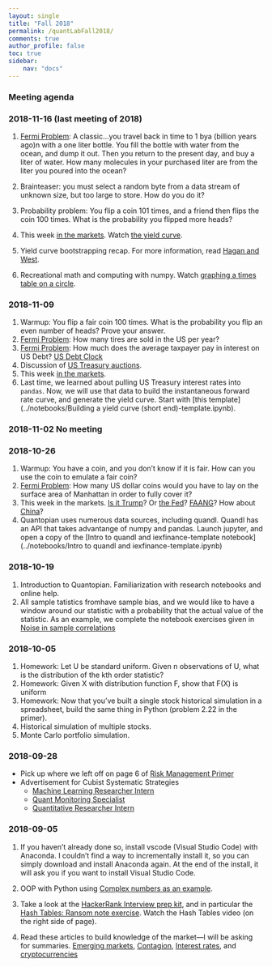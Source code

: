 ```yaml
---
layout: single
title: "Fall 2018"
permalink: /quantLabFall2018/
comments: true
author_profile: false
toc: true
sidebar:
    nav: "docs"
---
```

### Meeting agenda

### 2018-11-16 (last meeting of 2018)

1. [Fermi Problem](../fermi): A classic...you travel back in time to 1 bya (billion years ago)n with a one liter bottle. You fill the bottle with water from the ocean, and dump it out. Then you return to the present day, and buy a liter of water. How many molecules in your purchased liter are from the liter you poured into the ocean?

2. Brainteaser: you must select a random byte from a data stream of unknown size, but too large to store. How do you do it?

3. Probability problem: You flip a coin 101 times, and a friend then flips the coin 100 times. What is the probability you flipped more heads?

4. This week [in the markets](https://www.bloomberg.com). Watch [the yield curve](https://www.bloomberg.com/news/articles/2018-11-16/don-t-take-your-eyes-off-the-yield-curve).
5. Yield curve bootstrapping recap. For more information, read [Hagan and West](../docs/HaganWest.pdf).
6. Recreational math and computing with numpy. Watch [graphing a times table on a circle](https://www.youtube.com/watch?v=qhbuKbxJsk8).


### 2018-11-09
1. Warmup: You flip a fair coin 100 times. What is the probability you flip an even number of heads? Prove your answer.
2. [Fermi Problem](../fermi): How many tires are sold in the US per year?
3. [Fermi Problem](../fermi): How much does the average taxpayer pay in interest on US Debt? [US Debt Clock](http://www.usdebtclock.org)
4. Discussion of [US Treasury auctions](https://www.treasurydirect.gov/indiv/products/prod_auctions_glance.htm).
5. This week [in the markets](https://www.bloomberg.com).
6. Last time, we learned about pulling US Treasury interest rates into `pandas`. Now, we will use that data to build the instantaneous forward rate curve, and generate the yield curve. Start with [this template](../notebooks/Building a yield curve (short end)-template.ipynb).

### 2018-11-02 No meeting

### 2018-10-26
1. Warmup: You have a coin, and you don’t know if it is fair. How can you use the coin to emulate a fair coin?
2. [Fermi Problem](../fermi): How many US dollar coins would you have to lay on the surface area of Manhattan in order to fully cover it?
3. This week in the markets. [Is it Trump](https://www.bloomberg.com/opinion/articles/2018-10-26/trump-is-bad-for-the-stock-market?srnd=premium)? Or [the Fed](https://www.bloomberg.com/news/articles/2018-10-11/trump-escalates-fed-assault-laments-high-rate-he-s-paying)? [FAANG](https://www.bloomberg.com/news/articles/2018-10-26/forget-about-zuckerberg-and-cook-bailing-us-out-taking-stock?srnd=premium)? How about [China](https://www.bloomberg.com/news/articles/2018-10-26/here-are-the-reasons-china-s-equity-rout-is-getting-even-worse?srnd=premium)?
4. Quantopian uses numerous data sources, including quandl. Quandl has an API that takes advantange of numpy and pandas. Launch jupyter, and open a copy of the [Intro to quandl and iexfinance-template notebook](../notebooks/Intro to quandl and iexfinance-template.ipynb)

### 2018-10-19
1. Introduction to Quantopian. Familiarization with research notebooks and online help.
2. All sample tatistics fromhave sample bias, and we would like to have a window around our statistic with a probability that the actual value of the statistic. As an example, we complete the notebook exercises given in [Noise in sample correlations](https://www.quantopian.com/posts/noise-in-sample-correlations)

### 2018-10-05
1. Homework: Let U be standard uniform. Given n observations of U, what is the distribution of the kth order statistic?
2. Homework: Given X with distribution function F, show that F(X) is uniform
3. Homework: Now that you’ve built a single stock historical simulation in a spreadsheet, build the same thing in Python (problem 2.22 in the primer).
4. Historical simulation of multiple stocks.
5. Monte Carlo portfolio simulation.


### 2018-09-28
- Pick up where we left off on page 6 of [Risk Management Primer](../docs/RiskManagementPrimer.pdf)
- Advertisement for Cubist Systematic Strategies
    - [Machine Learning Researcher Intern](https://careers.point72.com/CSJobDetail?jobName=machine-learning-researcher-intern&jobCode=CSS-0002498&retURL=/CSCareerSearch?filters=_business=cubist_experience=interns%20and%20entry%20level)
    - [Quant Monitoring Specialist](https://careers.point72.com/CSJobDetail?jobName=quant-monitoring-specialist&jobCode=CSS-0002144&retURL=/CSCareerSearch)
    - [Quantitative Researcher Intern](https://careers.point72.com/CSJobDetail?jobName=quantitative-researcher-intern&jobCode=CSS-0000570&retURL=/CSCareerSearch)
    
### 2018-09-05
1. If you haven’t already done so, install vscode (Visual Studio Code) with Anaconda. I couldn’t find a way to incrementally install it, so you can simply download and install Anaconda again. At the end of the install, it will ask you if you want to install Visual Studio Code.

2. OOP with Python using [Complex numbers as an example](https://www.hackerrank.com/challenges/class-1-dealing-with-complex-numbers/problem).

3. Take a look at the [HackerRank Interview prep kit](https://www.hackerrank.com/interview/interview-preparation-kit), and in particular the [Hash Tables: Ransom note exercise](https://www.hackerrank.com/challenges/ctci-ransom-note/problem?h_l=interview&playlist_slugs%5B%5D=interview-preparation-kit&playlist_slugs%5B%5D=dictionaries-hashmaps). Watch the Hash Tables video (on the right side of page).

4. Read these articles to build knowledge of the market—I will be asking for summaries. [Emerging markets](https://www.bloomberg.com/opinion/articles/2018-09-03/we-may-be-facing-a-textbook-emerging-market-crisis), [Contagion](https://www.bloomberg.com/opinion/articles/2018-09-05/u-s-equity-bulls-just-say-no-to-contagion?srnd=premium), [Interest rates](https://www.marketwatch.com/story/treasury-yields-steady-ahead-of-pce-inflation-data-2018-08-30), and [cryptocurrencies](https://www.bloomberg.com/news/articles/2018-09-05/bitcoin-drops-3-in-10-minutes-as-cryptocurrencies-join-selloff)
